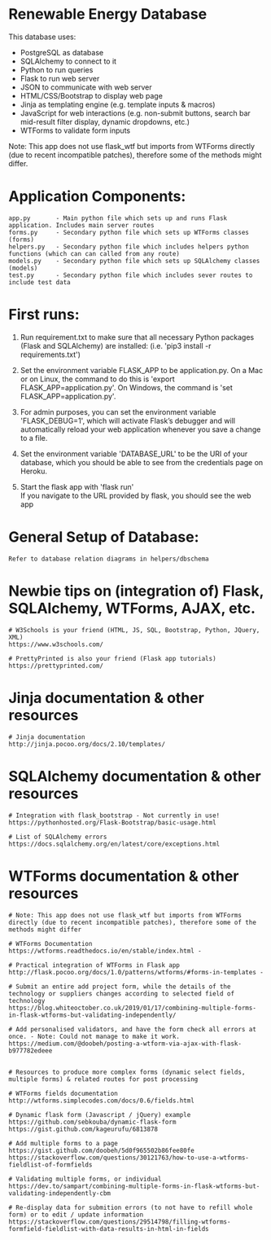 # Renewable Energy Database

This database uses:
- PostgreSQL as database
- SQLAlchemy to connect to it
- Python to run queries
- Flask to run web server
- JSON to communicate with web server
- HTML/CSS/Bootstrap to display web page
- Jinja as templating engine (e.g. template inputs & macros)
- JavaScript for web interactions (e.g. non-submit buttons, search bar mid-result filter display, dynamic dropdowns, etc.)
- WTForms to validate form inputs

Note: This app does not use flask_wtf but imports from WTForms directly (due to recent incompatible patches), therefore some of the methods might differ. 



# Application Components:

    app.py       - Main python file which sets up and runs Flask application. Includes main server routes
    forms.py     - Secondary python file which sets up WTForms classes (forms)
    helpers.py   - Secondary python file which includes helpers python functions (which can can called from any route)
    models.py    - Secondary python file which sets up SQLAlchemy classes (models)
    test.py      - Secondary python file which includes sever routes to include test data 




# First runs:
1. Run requirement.txt to make sure that all necessary Python packages (Flask and SQLAlchemy) are installed:
    (i.e. 'pip3 install -r requirements.txt')

2. Set the environment variable FLASK_APP to be application.py. 
    On a Mac or on Linux, the command to do this is 'export FLASK_APP=application.py'. 
    On Windows, the command is 'set FLASK_APP=application.py'. 
3. For admin purposes, you can set the environment variable 'FLASK_DEBUG=1', which will activate Flask’s debugger and will automatically reload your web application whenever you save a change to a file.

4. Set the environment variable 'DATABASE_URL' to be the URI of your database, which you should be able to see from the credentials page on Heroku.

5. Start the flask app with 'flask run'  
    If you navigate to the URL provided by flask, you should see the web app




# General Setup of Database:
    Refer to database relation diagrams in helpers/dbschema





# Newbie tips on (integration of) Flask, SQLAlchemy, WTForms, AJAX, etc.
    
    # W3Schools is your friend (HTML, JS, SQL, Bootstrap, Python, JQuery, XML)
    https://www.w3schools.com/

    # PrettyPrinted is also your friend (Flask app tutorials)
    https://prettyprinted.com/





# Jinja documentation & other resources
    
    # Jinja documentation
    http://jinja.pocoo.org/docs/2.10/templates/



# SQLAlchemy documentation & other resources

    # Integration with flask_bootstrap - Not currently in use!
    https://pythonhosted.org/Flask-Bootstrap/basic-usage.html
    
    # List of SQLAlchemy errors
    https://docs.sqlalchemy.org/en/latest/core/exceptions.html

    

# WTForms documentation & other resources
    # Note: This app does not use flask_wtf but imports from WTForms directly (due to recent incompatible patches), therefore some of the methods might differ

    # WTForms Documentation
    https://wtforms.readthedocs.io/en/stable/index.html - 

    # Practical integration of WTForms in Flask app
    http://flask.pocoo.org/docs/1.0/patterns/wtforms/#forms-in-templates - 

    # Submit an entire add project form, while the details of the technology or suppliers changes according to selected field of technology
    https://blog.whiteoctober.co.uk/2019/01/17/combining-multiple-forms-in-flask-wtforms-but-validating-independently/

    # Add personalised validators, and have the form check all errors at once. - Note: Could not manage to make it work.
    https://medium.com/@doobeh/posting-a-wtform-via-ajax-with-flask-b977782edeee 


    # Resources to produce more complex forms (dynamic select fields, multiple forms) & related routes for post processing
    
    # WTForms fields documentation 
    http://wtforms.simplecodes.com/docs/0.6/fields.html

    # Dynamic flask form (Javascript / jQuery) example 
    https://github.com/sebkouba/dynamic-flask-form 
    https://gist.github.com/kageurufu/6813878 

    # Add multiple forms to a page
    https://gist.github.com/doobeh/5d0f965502b86fee80fe
    https://stackoverflow.com/questions/30121763/how-to-use-a-wtforms-fieldlist-of-formfields

    # Validating multiple forms, or individual
    https://dev.to/sampart/combining-multiple-forms-in-flask-wtforms-but-validating-independently-cbm 

    # Re-display data for submition errors (to not have to refill whole form) or to edit / update information
    https://stackoverflow.com/questions/29514798/filling-wtforms-formfield-fieldlist-with-data-results-in-html-in-fields
